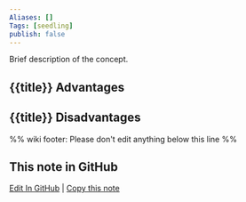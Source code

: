```yaml
---
Aliases: []
Tags: [seedling]
publish: false
---
```


Brief description of the concept.

## {{title}} Advantages

## {{title}} Disadvantages

%% wiki footer: Please don't edit anything below this line %%

## This note in GitHub

<span class="git-footer">[Edit In GitHub](https://github.dev/data-engineering-community/data-engineering-wiki/blob/main/Concepts/{{title}}.md "git-hub-edit-note") | [Copy this note](https://raw.githubusercontent.com/data-engineering-community/data-engineering-wiki/main/Concepts/{{title}}.md "git-hub-copy-note") </span>
